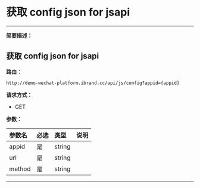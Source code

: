 
# 获取 config json for jsapi
 ****

**简要描述：**

获取 config json for jsapi
- 


**路由：**

```
http://demo-wechat-platform.ibrand.cc/api/js/config?appid={appid}

```
**请求方式：**
- GET

**参数：**

|参数名|必选|类型|说明|
|:----    |:---|:----- |-----   |
|appid |是  |string |  |
|url |是  |string |  |
|method |是  |string |  |


 ****



